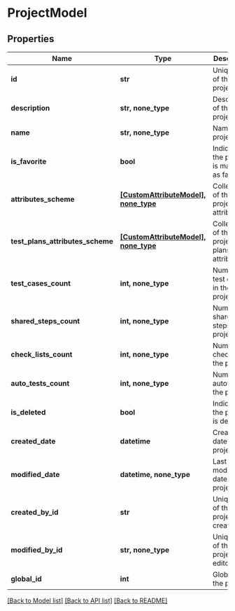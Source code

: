 # ProjectModel


## Properties
Name | Type | Description | Notes
------------ | ------------- | ------------- | -------------
**id** | **str** | Unique ID of the project | [optional] 
**description** | **str, none_type** | Description of the project | [optional] 
**name** | **str, none_type** | Name of the project | [optional] 
**is_favorite** | **bool** | Indicates if the project is marked as favorite | [optional] 
**attributes_scheme** | [**[CustomAttributeModel], none_type**](CustomAttributeModel.md) | Collection of the project attributes | [optional] 
**test_plans_attributes_scheme** | [**[CustomAttributeModel], none_type**](CustomAttributeModel.md) | Collection of the project test plans attributes | [optional] 
**test_cases_count** | **int, none_type** | Number of test cases in the project | [optional] 
**shared_steps_count** | **int, none_type** | Number of shared steps in the project | [optional] 
**check_lists_count** | **int, none_type** | Number of checklists in the project | [optional] 
**auto_tests_count** | **int, none_type** | Number of autotests in the project | [optional] 
**is_deleted** | **bool** | Indicates if the project is deleted | [optional] 
**created_date** | **datetime** | Creation date of the project | [optional] 
**modified_date** | **datetime, none_type** | Last modification date of the project | [optional] 
**created_by_id** | **str** | Unique ID of the project creator | [optional] 
**modified_by_id** | **str, none_type** | Unique ID of the project last editor | [optional] 
**global_id** | **int** | Global ID of the project | [optional] 

[[Back to Model list]](../README.md#documentation-for-models) [[Back to API list]](../README.md#documentation-for-api-endpoints) [[Back to README]](../README.md)


